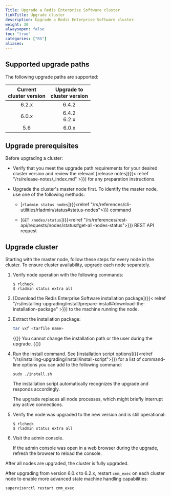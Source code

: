 ```yaml
---
Title: Upgrade a Redis Enterprise Software cluster
linkTitle: Upgrade cluster
description: Upgrade a Redis Enterprise Software cluster.
weight: 30
alwaysopen: false
toc: "true"
categories: ["RS"]
aliases: 
---
```


## Supported upgrade paths

The following upgrade paths are supported:

| Current<br/>cluster version | Upgrade to<br/>cluster version |
|:-----:|:-----:|
| 6.2.x | 6.4.2 |
| 6.0.x | 6.4.2<br />6.2.x |
| 5.6   | 6.0.x |

## Upgrade prerequisites

Before upgrading a cluster:

- Verify that you meet the upgrade path requirements for your desired cluster version and review the relevant [release notes]({{< relref "/rs/release-notes/_index.md" >}}) for any preparation instructions.

- Upgrade the cluster's master node first. To identify the master node, use one of the following methods:

    - [`rladmin status nodes`]({{<relref "/rs/references/cli-utilities/rladmin/status#status-nodes">}}) command
    
    - [`GET /nodes/status`]({{<relref "/rs/references/rest-api/requests/nodes/status#get-all-nodes-status">}}) REST API request

## Upgrade cluster

Starting with the master node, follow these steps for every node in the cluster. To ensure cluster availability, upgrade each node separately.

1.  Verify node operation with the following commands:

    ``` shell
    $ rlcheck
    $ rladmin status extra all
    ```

1.  [Download the Redis Enterprise Software installation package]({{< relref "/rs/installing-upgrading/install/prepare-install#download-the-installation-package" >}}) to the machine running the node.  

1.  Extract the installation package:

    ```sh
    tar vxf <tarfile name>
    ```

    {{<note>}}
You cannot change the installation path or the user during the upgrade.
    {{</note>}}

1.  Run the install command. See [installation script options]({{<relref "/rs/installing-upgrading/install/install-script">}}) for a list of command-line options you can add to the following command:

    ``` shell
    sudo ./install.sh
    ```

    The installation script automatically recognizes the upgrade and responds accordingly.

    The upgrade replaces all node processes, which might briefly interrupt any active connections.

1.  Verify the node was upgraded to the new version and is still operational:

    ``` shell
    $ rlcheck
    $ rladmin status extra all
    ```

1.  Visit the admin console.

    If the admin console was open in a web browser during the upgrade, refresh the browser to reload the console.

After all nodes are upgraded, the cluster is fully upgraded.

After upgrading from version 6.0.x to 6.2.x, restart `cnm_exec` on each cluster node to enable more advanced state machine handling capabilities:

```sh
supervisorctl restart cnm_exec
```
